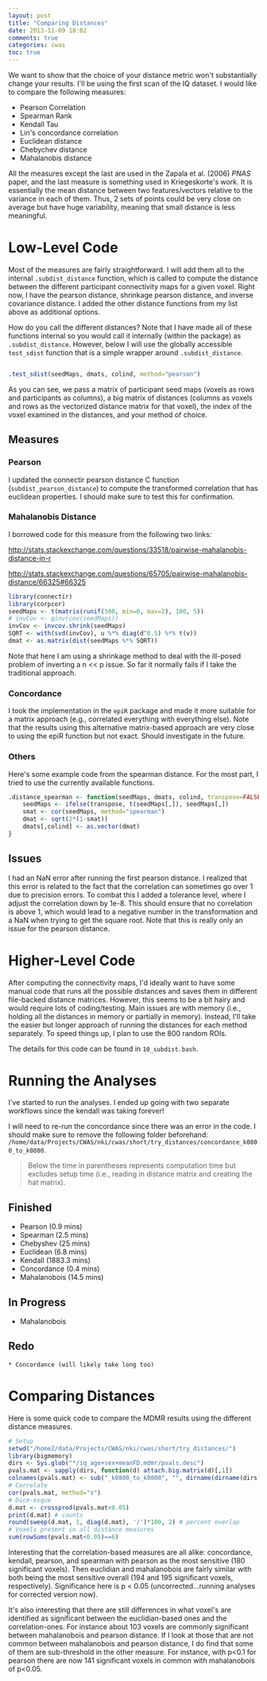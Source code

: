 ```yaml
---
layout: post
title: "Comparing Distances"
date: 2013-11-09 18:02
comments: true
categories: cwas
toc: true
---
```


We want to show that the choice of your distance metric won't substantially change your results. I'll be using the first scan of the IQ dataset. I would like to compare the following measures:

* Pearson Correlation
* Spearman Rank
* Kendall Tau
* Lin's concordance correlation
* Euclidean distance
* Chebychev distance
* Mahalanobis distance

All the measures except the last are used in the Zapala et al. (2006) _PNAS_ paper, and the last measure is something used in Kriegeskorte's work. It is essentially the mean distance between two features/vectors relative to the variance in each of them. Thus, 2 sets of points could be very close on average but have huge variability, meaning that small distance is less meaningful.

# Low-Level Code

Most of the measures are fairly straightforward. I will add them all to the internal `.subdist_distance` function, which is called to compute the distance between the different participant connectivity maps for a given voxel. Right now, I have the pearson distance, shrinkage pearson distance, and inverse covariance distance. I added the other distance functions from my list above as additional options.

How do you call the different distances? Note that I have made all of these functions internal so you would call it internally (within the package) as `.subdist_distance`. However, below I will use the globally accessible `test_sdist` function that is a simple wrapper around `.subdist_distance`.

``` r

.test_sdist(seedMaps, dmats, colind, method="pearson")

```

As you can see, we pass a matrix of participant seed maps (voxels as rows and participants as columns), a big matrix of distances (columns as voxels and rows as the vectorized distance matrix for that voxel), the index of the voxel examined in the distances, and your method of choice.

## Measures

### Pearson

I updated the connectir pearson distance C function (`subdist_pearson_distance`) to compute the transformed correlation that has euclidean properties. I should make sure to test this for confirmation.

### Mahalanobis Distance

I borrowed code for this measure from the following two links:

http://stats.stackexchange.com/questions/33518/pairwise-mahalanobis-distance-in-r

http://stats.stackexchange.com/questions/65705/pairwise-mahalanobis-distance/66325#66325

``` r
library(connectir)
library(corpcor)
seedMaps <- t(matrix(runif(500, min=0, max=2), 100, 5))
# invCov <- ginv(cov(seedMaps))
invCov <- invcov.shrink(seedMaps)
SQRT <- with(svd(invCov), u %*% diag(d^0.5) %*% t(v))
dmat <- as.matrix(dist(seedMaps %*% SQRT))
```

Note that here I am using a shrinkage method to deal with the ill-posed problem of inverting a n << p issue. So far it normally fails if I take the traditional approach.

### Concordance

I took the implementation in the `epiR` package and made it more suitable for a matrix approach (e.g., correlated everything with everything else). Note that the results using this alternative matrix-based approach are very close to using the epiR function but not exact. Should investigate in the future.

### Others

Here's some example code from the spearman distance. For the most part, I tried to use the currently available functions.

``` r
.distance_spearman <- function(seedMaps, dmats, colind, transpose=FALSE, ...) {
    seedMaps <- ifelse(transpose, t(seedMaps[,]), seedMaps[,])
    smat <- cor(seedMaps, method="spearman")
    dmat <- sqrt(2*(1-smat))
    dmats[,colind] <- as.vector(dmat)
}
```


## Issues

I had an NaN error after running the first pearson distance. I realized that this error is related to the fact that the correlation can sometimes go over 1 due to precision errors. To combat this I added a tolerance level, where I adjust the correlation down by 1e-8. This should ensure that no correlation is above 1, which would lead to a negative number in the transformation and a NaN when trying to get the square root. Note that this is really only an issue for the pearson distance.


# Higher-Level Code

After computing the connectivity maps, I'd ideally want to have some manual code that runs all the possible distances and saves them in different file-backed distance matrices. However, this seems to be a bit hairy and would require lots of coding/testing. Main issues are with memory (i.e., holding all the distances in memory or partially in memory). Instead, I'll take the easier but longer approach of running the distances for each method separately. To speed things up, I plan to use the 800 random ROIs.

The details for this code can be found in `10_subdist.bash`.

# Running the Analyses

I've started to run the analyses. I ended up going with two separate workflows since the kendall was taking forever!

I will need to re-run the concordance since there was an error in the code. I should make sure to remove the following folder beforehand: `/home/data/Projects/CWAS/nki/cwas/short/try_distances/concordance_k0800_to_k0800`.

> Below the time in parentheses represents computation time but excludes setup time (i.e., reading in distance matrix and creating the hat matrix).

## Finished

* Pearson (0.9 mins)
* Spearman (2.5 mins)
* Chebyshev (25 mins)
* Euclidean (6.8 mins)
* Kendall (1883.3 mins)
* Concordance (0.4 mins)
* Mahalanobois (14.5 mins)

## In Progress

* Mahalanobois

## Redo

	* Concordance (will likely take long too)


# Comparing Distances

Here is some quick code to compare the MDMR results using the different distance measures.

``` r
# Setup
setwd("/home2/data/Projects/CWAS/nki/cwas/short/try_distances/")
library(bigmemory)
dirs <- Sys.glob("*/iq_age+sex+meanFD.mdmr/pvals.desc")
pvals.mat <- sapply(dirs, function(d) attach.big.matrix(d)[,1])
colnames(pvals.mat) <- sub("_k0800_to_k0800", "", dirname(dirname(dirs)))
# Correlate
cor(pvals.mat, method="s")
# Dice-esque
d.mat <- crossprod(pvals.mat<0.05)
print(d.mat) # counts
round(sweep(d.mat, 1, diag(d.mat), '/')*100, 2) # percent overlap
# Voxels present in all distance measures
sum(rowSums(pvals.mat<0.05)==6)
```

Interesting that the correlation-based measures are all alike: concordance, kendall, pearson, and spearman with pearson as the most sensitive (180 significant voxels). Then euclidian and mahalanobois are fairly similar with both being the most sensitive overall (194 and 195 significant voxels, respectively). Significance here is p < 0.05 (uncorrected…running analyses for corrected version now).

It's also interesting that there are still differences in what voxel's are identified as significant between the euclidian-based ones and the correlation-ones. For instance about 103 voxels are commonly significant between mahalanobois and pearson distance. If I look at those that are not common between mahalanobois and pearson distance, I do find that some of them are sub-threshold in the other measure. For instance, with p<0.1 for pearson there are now 141 significant voxels in common with mahalanobois of p<0.05.